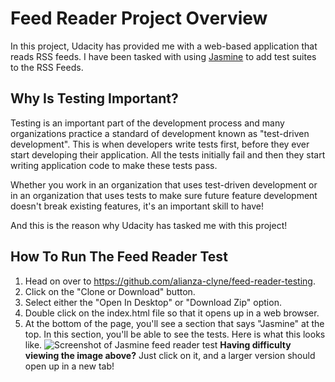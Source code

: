 # Feed Reader Project Overview

In this project, Udacity has provided me with a web-based application that reads RSS feeds. I have been tasked with using [Jasmine](http://jasmine.github.io/) to add test suites to the RSS Feeds.

## Why Is Testing Important?

Testing is an important part of the development process and many organizations practice a standard of development known as "test-driven development". This is when developers write tests first, before they ever start developing their application. All the tests initially fail and then they start writing application code to make these tests pass.

Whether you work in an organization that uses test-driven development or in an organization that uses tests to make sure future feature development doesn't break existing features, it's an important skill to have!

And this is the reason why Udacity has tasked me with this project!

## How To Run The Feed Reader Test

1. Head on over to https://github.com/alianza-clyne/feed-reader-testing.
2. Click on the "Clone or Download" button.
3. Select either the "Open In Desktop" or "Download Zip" option.
4. Double click on the index.html file so that it opens up in a web browser.
5. At the bottom of the page, you'll see a section that says "Jasmine" at the top. In this section, you'll be able to see the tests. Here is what this looks like.
![Screenshot of Jasmine feed reader test](https://image.ibb.co/jDuAtc/jasmine_test_screenshot.jpg)
**Having difficulty viewing the image above?** Just click on it, and a larger version should open up in a new tab!
